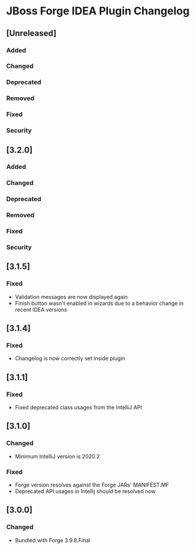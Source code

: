 <!-- Keep a Changelog guide -> https://keepachangelog.com -->

# JBoss Forge IDEA Plugin Changelog

## [Unreleased]
### Added

### Changed

### Deprecated

### Removed

### Fixed

### Security

## [3.2.0]
### Added

### Changed

### Deprecated

### Removed

### Fixed

### Security

## [3.1.5]
### Fixed
- Validation messages are now displayed again
- Finish button wasn't enabled in wizards due to a behavior change in recent IDEA versions

## [3.1.4]
### Fixed
- Changelog is now correctly set inside plugin

## [3.1.1]
### Fixed
- Fixed deprecated class usages from the IntelliJ API

## [3.1.0]
### Changed
- Minimum IntelliJ version is 2020.2

### Fixed
- Forge version resolves against the Forge JARs' MANIFEST.MF
- Deprecated API usages in Intellij should be resolved now

## [3.0.0]
### Changed
- Bundled with Forge 3.9.8.Final